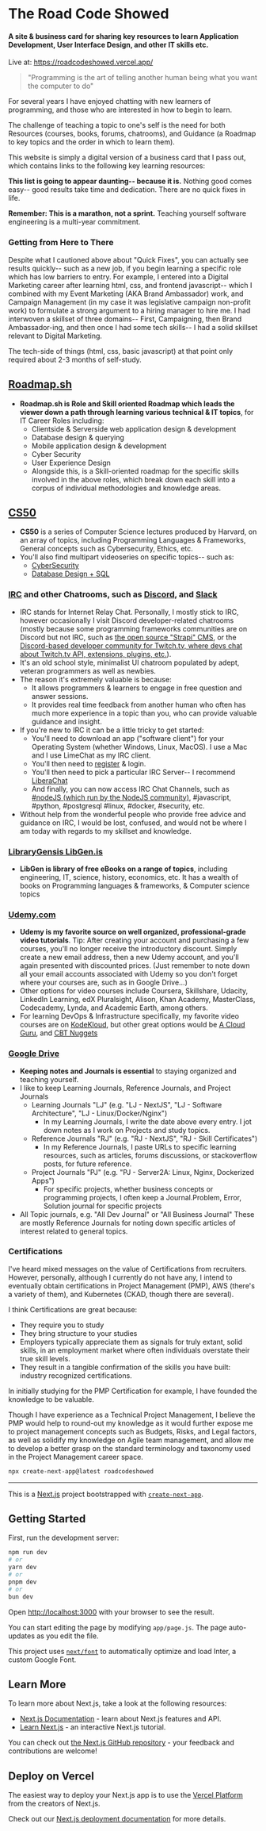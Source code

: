 
# The Road Code Showed

#### A site & business card for sharing key resources to learn Application Development, User Interface Design, and other IT skills etc.

Live at: https://roadcodeshowed.vercel.app/

>"Programming is the art of telling another human being what you want the computer to do"

For several years I have enjoyed chatting with new learners of programming, and those who are interested in how to begin to learn.

The challenge of teaching a topic to one's self is the need for both Resources (courses, books, forums, chatrooms), and Guidance (a Roadmap to key topics and the order in which to learn them).

This website is simply a digital version of a business card that I pass out, which contains links to the following key learning resources:

**This list is going to appear daunting-- because it is.**  Nothing good comes easy-- good results take time and dedication.  There are no quick fixes in life.

**Remember: This is a marathon, not a sprint.**  Teaching yourself software engineering is a multi-year commitment.

### Getting from Here to There
Despite what I cautioned above about "Quick Fixes",  you can actually see results quickly-- such as a new job, if you begin learning a specific role which has low barriers to entry.  For example, I entered into a Digital Marketing career after learning html, css, and frontend javascript-- which I combined with my Event Marketing (AKA Brand Ambassador) work, and Campaign Management (in my case it was legislative campaign non-profit work) to formulate a strong argument to a hiring manager to hire me.  I had interwoven a skillset of three domains-- First, Campaigning, then Brand Ambassador-ing, and then once I had some tech skills-- I had a solid skillset relevant to Digital Marketing.

The tech-side of things (html, css, basic javascript) at that point only required about 2-3 months of self-study.

## [Roadmap.sh](https://roadmap.sh/)
  - **Roadmap.sh is Role and Skill oriented Roadmap which leads the viewer down a path through learning various technical & IT topics**, for IT Career Roles including:
    - Clientside & Serverside web application design & development
    - Database design & querying
    - Mobile application design & development
    - Cyber Security
    - User Experience Design
    - Alongside this, is a Skill-oriented roadmap for the specific skills involved in the above roles, which break down each skill into a corpus of individual methodologies and knowledge areas.

## [CS50](https://www.youtube.com/@cs50/videos)
  - **CS50** is a series of Computer Science lectures produced by Harvard, on an array of topics, including Programming Languages & Frameworks, General concepts such as Cybersecurity, Ethics, etc.
  - You'll also find multipart videoseries on specific topics-- such as:
    - [CyberSecurity](https://www.youtube.com/watch?v=kUovJpWqEMk&ab_channel=CS50)
    - [Database Design + SQL](https://www.youtube.com/watch?v=wdzA1Z8tKek&ab_channel=CS50)
  
### [IRC](https://en.wikipedia.org/wiki/Internet_Relay_Chat) and other Chatrooms, such as [Discord](https://www.codemonk.ai/insights/top-discord-servers-developers), and [Slack](https://techbeacon.com/app-dev-testing/46-slack-groups-developers)
  - IRC stands for Internet Relay Chat.  Personally, I mostly stick to IRC, however occasionally I visit Discord developer-related chatrooms (mostly because some programming frameworks communities are on Discord but not IRC, such as [the open source "Strapi" CMS](https://strapi.io/blog/migrating-our-community-chat-from-slack-to-discord), or the [Discord-based developer community for Twitch.tv, where devs chat about Twitch.tv API, extensions, plugins, etc.](https://dev.twitch.tv/support/)).
  - It's an old school style, minimalist UI chatroom populated by adept, veteran programmers as well as newbies.
  - The reason it's extremely valuable is because:
    - It allows programmers & learners to engage in free question and answer sessions.
    - It provides real time feedback from another human who often has much more experience in a topic than you, who can provide valuable guidance and insight.
  - If you're new to IRC it can be a little tricky to get started:
    - You'll need to download an app ("software client") for your Operating System (whether Windows, Linux, MacOS).  I use a Mac and I use LimeChat as my IRC client.
    - You'll then need to [register](https://help.ubuntu.com/community/InternetRelayChat/Registration#:~:text=Type%20%C2%AB%20%2Fmsg%20nickserv%20register%20password_of_your_choice,copy%20and%20paste%20into%20IRC.) & login.
    - You'll then need to pick a particular IRC Server-- I recommend [LiberaChat](https://libera.chat/guides/connect)
    - And finally, you can now access IRC Chat Channels, such as [#nodeJS (which run by the NodeJS community)](https://nodejs.org/en/about/get-involved), #javascript, #python, #postgresql #linux, #docker, #security, etc.
  - Without help from the wonderful people who provide free advice and guidance on IRC, I would be lost, confused, and would not be where I am today with regards to my skillset and knowledge.

### [LibraryGensis LibGen.is](https://libgen.is/)
  - **LibGen is library of free eBooks on a range of topics**, including engineering, IT, science, history, economics, etc.  It has a wealth of books on Programming languages & frameworks, & Computer science topics

### [Udemy.com](https://udemy.com/)
  - **Udemy is my favorite source on well organized, professional-grade video tutorials**.  Tip: After creating your account and purchasing a few courses, you'll no longer receive the introductory discount.  Simply create a new email address, then a new Udemy account, and you'll again presented with discounted prices.  (Just remember to note down all your email accounts associated with Udemy so you don't forget where your courses are, such as in Google Drive...)
  - Other options for video courses include 
Coursera, Skillshare, Udacity, LinkedIn Learning, edX
Pluralsight, Alison, Khan Academy, MasterClass, Codecademy, Lynda, and Academic Earth, among others.
  - For learning DevOps & Infrastructure specifically, my favorite video courses are on [KodeKloud](https://kodekloud.com/), but other great options would be [A Cloud Guru](https://acloudguru.com), and [CBT Nuggets](https://www.cbtnuggets.com)

### [Google Drive](https://drive.google.com/drive/)
  - **Keeping notes and Journals is essential** to staying organized and teaching yourself.
  - I like to keep Learning Journals, Reference Journals, and Project Journals
    - Learning Journals "LJ" (e.g. "LJ - NextJS", "LJ - Software Architecture", "LJ - Linux/Docker/Nginx")
      - In my Learning Journals, I write the date above every entry.  I jot down notes as I work on Projects and study topics.
    -  Reference Journals "RJ" (e.g. "RJ - NextJS", "RJ - Skill Certificates")
       - In my Reference Journals, I paste URLs to specific learning resources, such as articles, forums discussions, or stackoverflow posts, for future reference.
    - Project Journals "PJ" (e.g. "PJ - Server2A: Linux, Nginx, Dockerized Apps")
      - For specific projects, whether business concepts or programming projects, I often keep a Journal.Problem, Error, Solution journal for specific projects
  - All Topic journals, e.g. "All Dev Journal" or "All Business Journal" These are mostly Reference Journals for noting down specific articles of interest related to general topics.

### Certifications

I've heard mixed messages on the value of Certifications from recruiters.  However, personally, although I currently do not have any, I intend to eventually obtain certifications in Project Management (PMP), AWS (there's a variety of them), and Kubernetes (CKAD, though there are several).

I think Certifications are great because:
- They require you to study
- They bring structure to your studies
- Employers typically appreciate them as signals for truly extant, solid skills, in an employment market where often individuals overstate their true skill levels.
- They result in a tangible confirmation of the skills you have built: industry recognized certifications.

In initially studying for the PMP Certification for example, I have founded the knowledge to be valuable.

Though I have experience as a Technical Project Management, I believe the PMP would help to round-out my knowledge as it would further expose me to project management concepts such as Budgets, Risks, and Legal factors, as well as solidify my knowledge on Agile team management, and allow me to develop a better grasp on the standard terminology and taxonomy used in the  Project Management career space.

```bash
npx create-next-app@latest roadcodeshowed
```

______________
This is a [Next.js](https://nextjs.org/) project bootstrapped with [`create-next-app`](https://github.com/vercel/next.js/tree/canary/packages/create-next-app).

## Getting Started

First, run the development server:

```bash
npm run dev
# or
yarn dev
# or
pnpm dev
# or
bun dev
```

Open [http://localhost:3000](http://localhost:3000) with your browser to see the result.

You can start editing the page by modifying `app/page.js`. The page auto-updates as you edit the file.

This project uses [`next/font`](https://nextjs.org/docs/basic-features/font-optimization) to automatically optimize and load Inter, a custom Google Font.

## Learn More

To learn more about Next.js, take a look at the following resources:

- [Next.js Documentation](https://nextjs.org/docs) - learn about Next.js features and API.
- [Learn Next.js](https://nextjs.org/learn) - an interactive Next.js tutorial.

You can check out [the Next.js GitHub repository](https://github.com/vercel/next.js/) - your feedback and contributions are welcome!

## Deploy on Vercel

The easiest way to deploy your Next.js app is to use the [Vercel Platform](https://vercel.com/new?utm_medium=default-template&filter=next.js&utm_source=create-next-app&utm_campaign=create-next-app-readme) from the creators of Next.js.

Check out our [Next.js deployment documentation](https://nextjs.org/docs/deployment) for more details.
